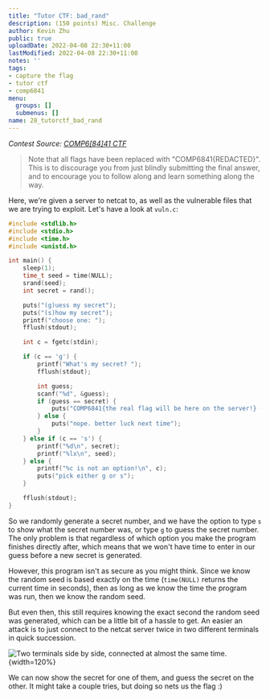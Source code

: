 ```yaml
---
title: "Tutor CTF: bad_rand"
description: (150 points) Misc. Challenge
author: Kevin Zhu
public: true
uploadDate: 2022-04-08 22:30+11:00
lastModified: 2022-04-08 22:30+11:00
notes: ''
tags:
- capture the flag
- tutor ctf
- comp6841
menu:
  groups: []
  submenus: []
name: 28_tutorctf_bad_rand
---
```


_Contest Source: [COMP6[84]41 CTF](https://www.comp6841.com/challenges)_

> Note that all flags have been replaced with "COMP6841{REDACTED}". This is to discourage you from just blindly submitting the final answer, and to encourage you to follow along and learn something along the way.

Here, we're given a server to netcat to, as well as the vulnerable files that we are trying to exploit. Let's have a look at `vuln.c`:

```c
#include <stdlib.h>
#include <stdio.h>
#include <time.h>
#include <unistd.h>

int main() {
    sleep(1);
    time_t seed = time(NULL);
    srand(seed);
    int secret = rand();

    puts("(g)uess my secret");
    puts("(s)how my secret");
    printf("choose one: ");
    fflush(stdout);

    int c = fgetc(stdin);

    if (c == 'g') {
        printf("What's my secret? ");
        fflush(stdout);

        int guess;
        scanf("%d", &guess);
        if (guess == secret) {
            puts("COMP6841{the real flag will be here on the server!} (this is not the real flag)");
        } else {
            puts("nope. better luck next time");
        }
    } else if (c == 's') {
        printf("%d\n", secret);
        printf("%lx\n", seed);
    } else {
        printf("%c is not an option!\n", c);
        puts("pick either g or s");
    }

    fflush(stdout);
}
```

So we randomly generate a secret number, and we have the option to type `s` to show what the secret number was, or type `g` to guess the secret number. The only problem is that regardless of which option you make the program finishes directly after, which means that we won't have time to enter in our guess before a new secret is generated.

However, this program isn't as secure as you might think. Since we know the random seed is based exactly on the time (`time(NULL)` returns the current time in seconds), then as long as we know the time the program was run, then we know the random seed.

But even then, this still requires knowing the exact second the random seed was generated, which can be a little bit of a hassle to get. An easier an attack is to just connect to the netcat server twice in two different terminals in quick succession.


![_Two terminals side by side, connected at almost the same time._](/blog_posts/28_tutorctf_bad_rand/images/screen1.png){width=120%}

We can now show the secret for one of them, and guess the secret on the other. It might take a couple tries, but doing so nets us the flag :)

